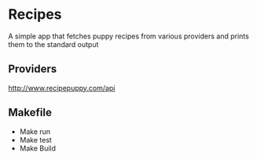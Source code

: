 # Recipes
A simple app that fetches puppy recipes from various providers and prints them to the standard output

##  Providers
http://www.recipepuppy.com/api

## Makefile
- Make run
- Make test
- Make Build


